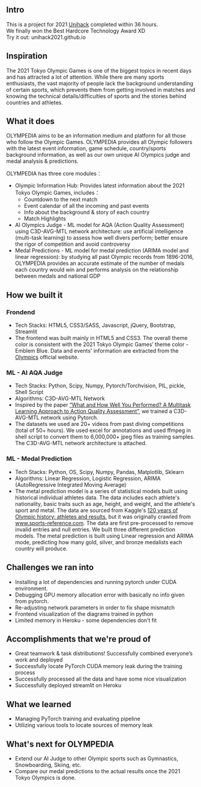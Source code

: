 ## Intro
This is a project for 2021 [Unihack](https://devpost.com/software/olympedia-prediction) completed within 36 hours. <br>
We finally won the Best Hardcore Technology Award XD<br>
Try it out: unihack2021.github.io

## Inspiration
The 2021 Tokyo Olympic Games is one of the biggest topics in recent days and has attracted a lot of attention. While there are many sports enthusiasts, the vast majority of people lack the background understanding of certain sports, which prevents them from getting involved in matches and knowing the technical details/difficulties of sports and the stories behind countries and athletes.

## What it does
OLYMPEDIA aims to be an information medium and platform for all those who follow the Olympic Games. OLYMPEDIA provides all Olympic followers with the latest event information, game schedule, country/sports background information, as well as our own unique AI Olympics judge and medal analysis & predictions.

OLYMPEDIA has three core modules：
* Olympic Information Hub: Provides latest information about the 2021 Tokyo Olympic Games, includes：
    * Countdown to the next match 
    * Event calendar of all the incoming and past events
    * Info about the background & story of each country
    * Match Highlights
* AI Olympics Judge - ML model for AQA (Action Quality Assessment) using C3D-AVG-MTL network architecture: use artificial intelligence (multi-task learning) to assess how well divers perform; better ensure the rigor of competition and avoid controversy
* Medal Predictions - ML model for medal prediction (ARIMA model and linear regression): by studying all past Olympic records from 1896-2016, OLYMPEDIA provides an accurate estimate of the number of medals each country would win and performs analysis on the relationship between medals and national GDP

## How we built it
### Frondend
* Tech Stacks: HTML5, CSS3/SASS, Javascript, jQuery, Bootstrap, Streamlit
* The frontend was built mainly in HTML5 and CSS3. The overall theme color is consistent with the 2021 Tokyo Olympic Games’ theme color - Emblem Blue. Data and events' information are extracted from the [Olympics](https://olympics.com/en/) official website.

### ML - AI AQA Judge
* Tech Stacks: Python, Scipy, Numpy, Pytorch/Torchvision, PIL, pickle, Shell Script
* Algorithms: C3D-AVG-MTL Network
* Inspired by the paper [“What and How Well You Performed? A Multitask Learning Approach to Action Quality Assessment”](https://openaccess.thecvf.com/content_CVPR_2019/papers/Parmar_What_and_How_Well_You_Performed_A_Multitask_Learning_Approach_CVPR_2019_paper.pdf), we trained a C3D-AVG-MTL network using Pytorch.
* The datasets we used are 20+ videos from past diving competitions (total of 50+ hours). We used excel for annotations and used ffmpeg in shell script to convert them to 6,000,000+ jpeg files as training samples. The C3D-AVG-MTL network architecture is attached.

### ML - Medal Prediction
* Tech Stacks: Python, OS, Scipy, Numpy, Pandas, Matplotlib, Sklearn
* Algorithms: Linear Regression, Logistic Regression, ARIMA (AutoRegressive Integrated Moving Average)
* The metal prediction model is a series of statistical models built using historical individual athletes data. The data includes each athlete's nationality, basic traits such as age, height, and weight, and the athlete's sport and metal. The data are sourced from Kaggle's [120 years of Olympic history: athletes and results](https://www.kaggle.com/heesoo37/120-years-of-olympic-history-athletes-and-results), but it was originally crawled from www.sports-reference.com. The data are first pre-processed to remove invalid entries and null entries. We built three different prediction models. The metal prediction is built using Linear regression and ARIMA mode, predicting how many gold, silver, and bronze medalists each country will produce.

## Challenges we ran into
* Installing a lot of dependencies and running pytorch under CUDA environment.
* Debugging GPU memory allocation error with basically no info given from pytorch.
* Re-adjusting network parameters in order to fix shape mismatch
* Frontend visualization of the diagrams trained in python
* Limited memory in Heroku - some dependencies don't fit

## Accomplishments that we're proud of
* Great teamwork & task distributions! Successfully combined everyone’s work and deployed
* Successfully locate PyTorch CUDA memory leak during the training process
* Successfully processed all the data and have some nice visualization
* Successfully deployed streamlit on Heroku

## What we learned
* Managing PyTorch training and evaluating pipeline
* Utilizing various tools to locate sources of memory leak

## What's next for OLYMPEDIA
* Extend our AI Judge to other Olympic sports such as Gymnastics, Snowboarding, Skiing, etc.
* Compare our medal predictions to the actual results once the 2021 Tokyo Olympics is done.